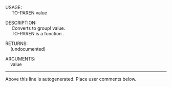 USAGE:  
&nbsp;&nbsp;&nbsp;&nbsp;&nbsp;TO-PAREN&nbsp;value&nbsp;  
  
DESCRIPTION:  
&nbsp;&nbsp;&nbsp;&nbsp;&nbsp;Converts&nbsp;to&nbsp;group!&nbsp;value.  
&nbsp;&nbsp;&nbsp;&nbsp;&nbsp;TO-PAREN&nbsp;is&nbsp;a&nbsp;function&nbsp;.  
  
RETURNS:  
&nbsp;&nbsp;&nbsp;&nbsp;(undocumented)  
  
ARGUMENTS:  
&nbsp;&nbsp;&nbsp;&nbsp;value  
___
Above this line is autogenerated. Place user comments below.